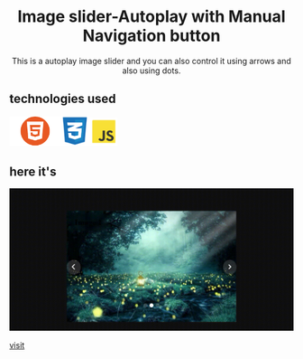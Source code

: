 <h1 align='center'>Image slider-Autoplay with
 Manual Navigation button</h1>

<p align='center'>This is a autoplay image slider and you can also control it using arrows and also using dots.</p> 

## technologies used
<img width='18%' src="./Images/html.png"/><img width='10%' src="./Images/css.png"/><img width='10%' src="./Images/js.png"/>

## here it's

<img  src="./Images/slider.gif"/>

[visit](https://nidhisharma63.github.io/slider/)